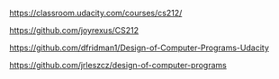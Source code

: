 
https://classroom.udacity.com/courses/cs212/

https://github.com/joyrexus/CS212

https://github.com/dfridman1/Design-of-Computer-Programs-Udacity

https://github.com/jrleszcz/design-of-computer-programs
